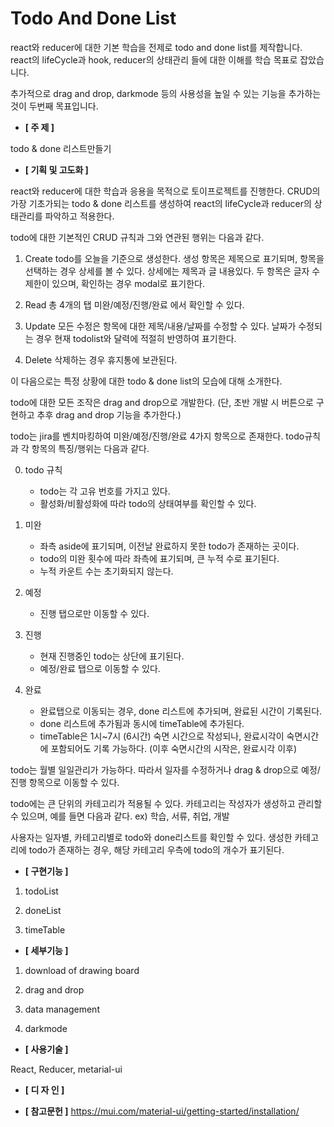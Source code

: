 # Todo And Done List

react와 reducer에 대한 기본 학습을 전제로 todo and done list를 제작합니다.
react의 lifeCycle과 hook, reducer의 상태관리 들에 대한 이해를 학습 목표로 잡았습니다.

추가적으로 drag and drop, darkmode 등의 사용성을 높일 수 있는 기능을 추가하는 것이 두번째 목표입니다.

- **[ 주 제 ]**

todo & done 리스트만들기

- **[ 기획 및 고도화 ]**

react와 reducer에 대한 학습과 응용을 목적으로 토이프로젝트를 진행한다.
CRUD의 가장 기초가되는 todo & done 리스트를 생성하여 react의 lifeCycle과 reducer의 상태관리를 파악하고 적용한다.

todo에 대한 기본적인 CRUD 규칙과 그와 연관된 행위는 다음과 같다.

1. Create
   todo를 오늘을 기준으로 생성한다. 생성 항목은 제목으로 표기되며, 항목을 선택하는 경우 상세를 볼 수 있다.
   상세에는 제목과 글 내용있다. 두 항목은 글자 수 제한이 있으며, 확인하는 경우 modal로 표기한다.

2. Read
   총 4개의 탭 미완/예정/진행/완료 에서 확인할 수 있다.

3. Update
   모든 수정은 항목에 대한 제목/내용/날짜를 수정할 수 있다.
   날짜가 수정되는 경우 현재 todolist와 달력에 적절히 반영하여 표기한다.

4. Delete
   삭제하는 경우 휴지통에 보관된다.

이 다음으로는 특정 상황에 대한 todo & done list의 모습에 대해 소개한다.

todo에 대한 모든 조작은 drag and drop으로 개발한다.
(단, 초반 개발 시 버튼으로 구현하고 추후 drag and drop 기능을 추가한다.)

todo는 jira를 벤치마킹하여 미완/예정/진행/완료 4가지 항목으로 존재한다.
todo규칙과 각 항목의 특징/행위는 다음과 같다.

0. todo 규칙

   - todo는 각 고유 번호를 가지고 있다.
   - 활성화/비활성화에 따라 todo의 상태여부를 확인할 수 있다.

1. 미완

   - 좌측 aside에 표기되며, 이전날 완료하지 못한 todo가 존재하는 곳이다.
   - todo의 미완 횟수에 따라 좌측에 표기되며, 큰 누적 수로 표기된다.
   - 누적 카운트 수는 초기화되지 않는다.

2. 예정

   - 진행 탭으로만 이동할 수 있다.

3. 진행

   - 현재 진행중인 todo는 상단에 표기된다.
   - 예정/완료 탭으로 이동할 수 있다.

4. 완료
   - 완료탭으로 이동되는 경우, done 리스트에 추가되며, 완료된 시간이 기록된다.
   - done 리스트에 추가됨과 동시에 timeTable에 추가된다.
   - timeTable은 1시~7시 (6시간) 숙면 시간으로 작성되나, 완료시각이 숙면시간에 포함되어도 기록 가능하다. (이후 숙면시간의 시작은, 완료시각 이후)

todo는 월별 일일관리가 가능하다.
따라서 일자를 수정하거나 drag & drop으로 예정/진행 항목으로 이동할 수 있다.

todo에는 큰 단위의 카테고리가 적용될 수 있다.
카테고리는 작성자가 생성하고 관리할 수 있으며, 예를 들면 다음과 같다.
ex) 학습, 서류, 취업, 개발

사용자는 일자별, 카테고리별로 todo와 done리스트를 확인할 수 있다.
생성한 카테고리에 todo가 존재하는 경우, 해당 카테고리 우측에 todo의 개수가 표기된다.

- **[ 구현기능 ]**

1. todoList

2. doneList

3. timeTable

- **[ 세부기능 ]**

1. download of drawing board

2. drag and drop

3. data management

4. darkmode

- **[ 사용기술 ]**

React, Reducer, metarial-ui

- **[ 디 자 인 ]**

- **[ 참고문헌 ]**
  https://mui.com/material-ui/getting-started/installation/
